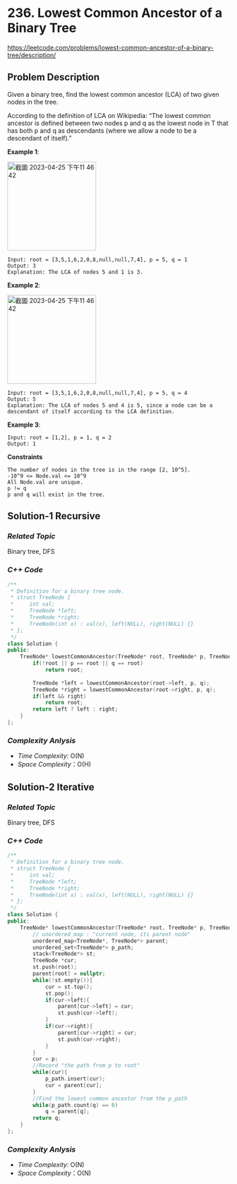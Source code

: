 # 236. Lowest Common Ancestor of a Binary Tree
https://leetcode.com/problems/lowest-common-ancestor-of-a-binary-tree/description/

## Problem Description

Given a binary tree, find the lowest common ancestor (LCA) of two given nodes in the tree.

According to the definition of LCA on Wikipedia: “The lowest common ancestor is defined between two nodes p and q as the lowest node in T that has both p and q as descendants (where we allow a node to be a descendant of itself).”



**Example 1**:

<img width="201" alt="截圖 2023-04-25 下午11 46 42" src="https://user-images.githubusercontent.com/18256877/234331997-35ba21d6-836f-4387-8b9e-24f35ea298ea.png">

```
Input: root = [3,5,1,6,2,0,8,null,null,7,4], p = 5, q = 1
Output: 3
Explanation: The LCA of nodes 5 and 1 is 3.
```
**Example 2**:

<img width="201" alt="截圖 2023-04-25 下午11 46 42" src="https://user-images.githubusercontent.com/18256877/234332033-8b1a2399-5ef0-441a-aa4d-a7363e2cc848.png">

```
Input: root = [3,5,1,6,2,0,8,null,null,7,4], p = 5, q = 4
Output: 5
Explanation: The LCA of nodes 5 and 4 is 5, since a node can be a descendant of itself according to the LCA definition.
```
**Example 3**:
```
Input: root = [1,2], p = 1, q = 2
Output: 1
```

**Constraints**
```
The number of nodes in the tree is in the range [2, 10^5].
-10^9 <= Node.val <= 10^9
All Node.val are unique.
p != q
p and q will exist in the tree.
```

## Solution-1 Recursive

### _Related Topic_
   Binary tree, DFS

### _C++ Code_
```cpp
/**
 * Definition for a binary tree node.
 * struct TreeNode {
 *     int val;
 *     TreeNode *left;
 *     TreeNode *right;
 *     TreeNode(int x) : val(x), left(NULL), right(NULL) {}
 * };
 */
class Solution {
public:
    TreeNode* lowestCommonAncestor(TreeNode* root, TreeNode* p, TreeNode* q) {
        if(!root || p == root || q == root)
            return root;
        
        TreeNode *left = lowestCommonAncestor(root->left, p, q);
        TreeNode *right = lowestCommonAncestor(root->right, p, q);
        if(left && right)
            return root;
        return left ? left : right;
    }
};
```

### _Complexity Anlysis_
- _Time Complexity_: O(N)
- _Space Complexity_：O(H)


## Solution-2 Iterative

### _Related Topic_
   Binary tree, DFS

### _C++ Code_
```cpp
/**
 * Definition for a binary tree node.
 * struct TreeNode {
 *     int val;
 *     TreeNode *left;
 *     TreeNode *right;
 *     TreeNode(int x) : val(x), left(NULL), right(NULL) {}
 * };
 */
class Solution {
public:
    TreeNode* lowestCommonAncestor(TreeNode* root, TreeNode* p, TreeNode* q) {
        // unordered_map : "current node, its parent node"
        unordered_map<TreeNode*, TreeNode*> parent;
        unordered_set<TreeNode*> p_path;
        stack<TreeNode*> st;
        TreeNode *cur;
        st.push(root);
        parent[root] = nullptr;
        while(!st.empty()){
            cur = st.top();
            st.pop();
            if(cur->left){
                parent[cur->left] = cur;
                st.push(cur->left);
            }
            if(cur->right){
                parent[cur->right] = cur;
                st.push(cur->right);
            }
        }
        cur = p;
        //Record "the path from p to root"
        while(cur){
            p_path.insert(cur);
            cur = parent[cur];
        }
        //Find the lowest common ancestor from the p_path
        while(p_path.count(q) == 0)
            q = parent[q];
        return q;
    }
};
```

### _Complexity Anlysis_
- _Time Complexity_: O(N)
- _Space Complexity_：O(N)
